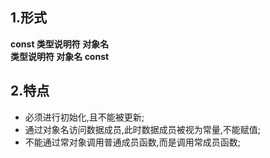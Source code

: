 ## 1.形式
**const 类型说明符 对象名**  
**类型说明符 对象名 const**
## 2.特点  
- 必须进行初始化,且不能被更新;  
- 通过对象名访问数据成员,此时数据成员被视为常量,不能赋值;
- 不能通过常对象调用普通成员函数,而是调用常成员函数;